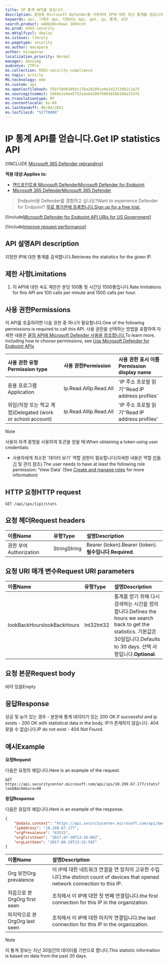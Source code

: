 ```yaml
---
title: IP 통계 API를 얻습니다.
description: 끝점용 Microsoft Defender를 사용하여 IP에 대한 최신 통계를 얻습니다.
keywords: api, 그래프 api, 지원되는 api, get, ip, 통계, 보전
search.product: eADQiWindows 10XVcnh
ms.prod: m365-security
ms.mktglfcycl: deploy
ms.sitesec: library
ms.pagetype: security
ms.author: macapara
author: mjcaparas
localization_priority: Normal
manager: dansimp
audience: ITPro
ms.collection: M365-security-compliance
ms.topic: article
MS.technology: mde
ms.custom: api
ms.openlocfilehash: 55bf10d01093c17ba2d186ce0a1d1313db2c3a75
ms.sourcegitcommit: 5d8de3e9ee5f52a3eb4206f690365bb108a3247b
ms.translationtype: MT
ms.contentlocale: ko-KR
ms.lasthandoff: 06/04/2021
ms.locfileid: "52770088"
---
```

# <a name="get-ip-statistics-api"></a><span data-ttu-id="24570-104">IP 통계 API를 얻습니다.</span><span class="sxs-lookup"><span data-stu-id="24570-104">Get IP statistics API</span></span>

[!INCLUDE [Microsoft 365 Defender rebranding](../../includes/microsoft-defender.md)]

<span data-ttu-id="24570-105">**적용 대상:**</span><span class="sxs-lookup"><span data-stu-id="24570-105">**Applies to:**</span></span>
- [<span data-ttu-id="24570-106">엔드포인트용 Microsoft Defender</span><span class="sxs-lookup"><span data-stu-id="24570-106">Microsoft Defender for Endpoint</span></span>](https://go.microsoft.com/fwlink/p/?linkid=2154037)
- [<span data-ttu-id="24570-107">Microsoft 365 Defender</span><span class="sxs-lookup"><span data-stu-id="24570-107">Microsoft 365 Defender</span></span>](https://go.microsoft.com/fwlink/?linkid=2118804)

> <span data-ttu-id="24570-108">Endpoint용 Defender를 경험하고 싶나요?</span><span class="sxs-lookup"><span data-stu-id="24570-108">Want to experience Defender for Endpoint?</span></span> [<span data-ttu-id="24570-109">무료 평가판에 등록합니다.</span><span class="sxs-lookup"><span data-stu-id="24570-109">Sign up for a free trial.</span></span>](https://www.microsoft.com/microsoft-365/windows/microsoft-defender-atp?ocid=docs-wdatp-exposedapis-abovefoldlink) 

[!include[Microsoft Defender for Endpoint API URIs for US Government](../../includes/microsoft-defender-api-usgov.md)]

[!include[Improve request performance](../../includes/improve-request-performance.md)]

## <a name="api-description"></a><span data-ttu-id="24570-110">API 설명</span><span class="sxs-lookup"><span data-stu-id="24570-110">API description</span></span>
<span data-ttu-id="24570-111">지정한 IP에 대한 통계를 검색합니다.</span><span class="sxs-lookup"><span data-stu-id="24570-111">Retrieves the statistics for the given IP.</span></span>

## <a name="limitations"></a><span data-ttu-id="24570-112">제한 사항</span><span class="sxs-lookup"><span data-stu-id="24570-112">Limitations</span></span>
1. <span data-ttu-id="24570-113">이 API에 대한 속도 제한은 분당 100통 및 시간당 1500통입니다.</span><span class="sxs-lookup"><span data-stu-id="24570-113">Rate limitations for this API are 100 calls per minute and 1500 calls per hour.</span></span>

## <a name="permissions"></a><span data-ttu-id="24570-114">사용 권한</span><span class="sxs-lookup"><span data-stu-id="24570-114">Permissions</span></span>
<span data-ttu-id="24570-115">이 API를 호출하려면 다음 권한 중 하나가 필요합니다.</span><span class="sxs-lookup"><span data-stu-id="24570-115">One of the following permissions is required to call this API.</span></span> <span data-ttu-id="24570-116">사용 권한을 선택하는 방법을 포함하여 자세한 내용은 [끝점 API에 Microsoft Defender 사용을 참조합니다.](apis-intro.md)</span><span class="sxs-lookup"><span data-stu-id="24570-116">To learn more, including how to choose permissions, see [Use Microsoft Defender for Endpoint APIs](apis-intro.md)</span></span>

<span data-ttu-id="24570-117">사용 권한 유형</span><span class="sxs-lookup"><span data-stu-id="24570-117">Permission type</span></span> |   <span data-ttu-id="24570-118">사용 권한</span><span class="sxs-lookup"><span data-stu-id="24570-118">Permission</span></span>  |   <span data-ttu-id="24570-119">사용 권한 표시 이름</span><span class="sxs-lookup"><span data-stu-id="24570-119">Permission display name</span></span>
:---|:---|:---
<span data-ttu-id="24570-120">응용 프로그램</span><span class="sxs-lookup"><span data-stu-id="24570-120">Application</span></span> |   <span data-ttu-id="24570-121">Ip.Read.All</span><span class="sxs-lookup"><span data-stu-id="24570-121">Ip.Read.All</span></span> |   <span data-ttu-id="24570-122">'IP 주소 프로필 읽기'</span><span class="sxs-lookup"><span data-stu-id="24570-122">'Read IP address profiles'</span></span>
<span data-ttu-id="24570-123">위임(직장 또는 학교 계정)</span><span class="sxs-lookup"><span data-stu-id="24570-123">Delegated (work or school account)</span></span> | <span data-ttu-id="24570-124">Ip.Read.All</span><span class="sxs-lookup"><span data-stu-id="24570-124">Ip.Read.All</span></span> |  <span data-ttu-id="24570-125">'IP 주소 프로필 읽기'</span><span class="sxs-lookup"><span data-stu-id="24570-125">'Read IP address profiles'</span></span>

>[!NOTE]
> <span data-ttu-id="24570-126">사용자 자격 증명을 사용하여 토큰을 얻을 때:</span><span class="sxs-lookup"><span data-stu-id="24570-126">When obtaining a token using user credentials:</span></span>
>- <span data-ttu-id="24570-127">사용자에게 최소한 '데이터 보기' 역할 권한이 필요합니다(자세한 내용은 역할 [만들기](user-roles.md) 및 관리 참조).</span><span class="sxs-lookup"><span data-stu-id="24570-127">The user needs to have at least the following role permission: 'View Data' (See [Create and manage roles](user-roles.md) for more information)</span></span>

## <a name="http-request"></a><span data-ttu-id="24570-128">HTTP 요청</span><span class="sxs-lookup"><span data-stu-id="24570-128">HTTP request</span></span>

```http
GET /api/ips/{ip}/stats
```

## <a name="request-headers"></a><span data-ttu-id="24570-129">요청 헤더</span><span class="sxs-lookup"><span data-stu-id="24570-129">Request headers</span></span>

<span data-ttu-id="24570-130">이름</span><span class="sxs-lookup"><span data-stu-id="24570-130">Name</span></span> | <span data-ttu-id="24570-131">유형</span><span class="sxs-lookup"><span data-stu-id="24570-131">Type</span></span> | <span data-ttu-id="24570-132">설명</span><span class="sxs-lookup"><span data-stu-id="24570-132">Description</span></span>
:---|:---|:---
<span data-ttu-id="24570-133">권한 부여</span><span class="sxs-lookup"><span data-stu-id="24570-133">Authorization</span></span> | <span data-ttu-id="24570-134">String</span><span class="sxs-lookup"><span data-stu-id="24570-134">String</span></span> | <span data-ttu-id="24570-135">Bearer {token}.</span><span class="sxs-lookup"><span data-stu-id="24570-135">Bearer {token}.</span></span> <span data-ttu-id="24570-136">**필수입니다**.</span><span class="sxs-lookup"><span data-stu-id="24570-136">**Required**.</span></span>

## <a name="request-uri-parameters"></a><span data-ttu-id="24570-137">요청 URI 매개 변수</span><span class="sxs-lookup"><span data-stu-id="24570-137">Request URI parameters</span></span>

<span data-ttu-id="24570-138">이름</span><span class="sxs-lookup"><span data-stu-id="24570-138">Name</span></span> | <span data-ttu-id="24570-139">유형</span><span class="sxs-lookup"><span data-stu-id="24570-139">Type</span></span> | <span data-ttu-id="24570-140">설명</span><span class="sxs-lookup"><span data-stu-id="24570-140">Description</span></span>
:---|:---|:---
<span data-ttu-id="24570-141">lookBackHours</span><span class="sxs-lookup"><span data-stu-id="24570-141">lookBackHours</span></span> | <span data-ttu-id="24570-142">Int32</span><span class="sxs-lookup"><span data-stu-id="24570-142">Int32</span></span> | <span data-ttu-id="24570-143">통계를 얻기 위해 다시 검색하는 시간을 정의합니다.</span><span class="sxs-lookup"><span data-stu-id="24570-143">Defines the hours we search back to get the statistics.</span></span> <span data-ttu-id="24570-144">기본값은 30일입니다.</span><span class="sxs-lookup"><span data-stu-id="24570-144">Defaults to 30 days.</span></span> <span data-ttu-id="24570-145">선택 사항입니다.</span><span class="sxs-lookup"><span data-stu-id="24570-145">**Optional**.</span></span>

## <a name="request-body"></a><span data-ttu-id="24570-146">요청 본문</span><span class="sxs-lookup"><span data-stu-id="24570-146">Request body</span></span>
<span data-ttu-id="24570-147">비어 있음</span><span class="sxs-lookup"><span data-stu-id="24570-147">Empty</span></span>

## <a name="response"></a><span data-ttu-id="24570-148">응답</span><span class="sxs-lookup"><span data-stu-id="24570-148">Response</span></span>
<span data-ttu-id="24570-149">성공 및 ip가 있는 경우 - 본문에 통계 데이터가 있는 200 OK.</span><span class="sxs-lookup"><span data-stu-id="24570-149">If successful and ip exists - 200 OK with statistical data in the body.</span></span> <span data-ttu-id="24570-150">IP가 존재하지 않습니다. 404 찾을 수 없습니다.</span><span class="sxs-lookup"><span data-stu-id="24570-150">IP do not exist - 404 Not Found.</span></span>


## <a name="example"></a><span data-ttu-id="24570-151">예시</span><span class="sxs-lookup"><span data-stu-id="24570-151">Example</span></span>

<span data-ttu-id="24570-152">**요청**</span><span class="sxs-lookup"><span data-stu-id="24570-152">**Request**</span></span>

<span data-ttu-id="24570-153">다음은 요청의 예입니다.</span><span class="sxs-lookup"><span data-stu-id="24570-153">Here is an example of the request.</span></span>

```http
GET https://api.securitycenter.microsoft.com/api/ips/10.209.67.177/stats?lookBackHours=48
```

<span data-ttu-id="24570-154">**응답**</span><span class="sxs-lookup"><span data-stu-id="24570-154">**Response**</span></span>

<span data-ttu-id="24570-155">다음은 응답의 예입니다.</span><span class="sxs-lookup"><span data-stu-id="24570-155">Here is an example of the response.</span></span>


```json
{
    "@odata.context": "https://api.securitycenter.microsoft.com/api/$metadata#microsoft.windowsDefenderATP.api.InOrgIPStats",
    "ipAddress": "10.209.67.177",
    "orgPrevalence": "63515",
    "orgFirstSeen": "2017-07-30T13:36:06Z",
    "orgLastSeen": "2017-08-29T13:32:59Z"
}
```


| <span data-ttu-id="24570-156">이름</span><span class="sxs-lookup"><span data-stu-id="24570-156">Name</span></span> | <span data-ttu-id="24570-157">설명</span><span class="sxs-lookup"><span data-stu-id="24570-157">Description</span></span> |
| :--- | :---------- |
| <span data-ttu-id="24570-158">Org 보전</span><span class="sxs-lookup"><span data-stu-id="24570-158">Org prevalence</span></span> | <span data-ttu-id="24570-159">이 IP에 대한 네트워크 연결을 연 장치의 고유한 수입니다.</span><span class="sxs-lookup"><span data-stu-id="24570-159">the distinct count of devices that opened network connection to this IP.</span></span> |
| <span data-ttu-id="24570-160">처음으로 본 Org</span><span class="sxs-lookup"><span data-stu-id="24570-160">Org first seen</span></span> | <span data-ttu-id="24570-161">조직에서 이 IP에 대한 첫 번째 연결입니다.</span><span class="sxs-lookup"><span data-stu-id="24570-161">the first connection for this IP in the organization.</span></span> |
| <span data-ttu-id="24570-162">마지막으로 본 Org</span><span class="sxs-lookup"><span data-stu-id="24570-162">Org last seen</span></span>  | <span data-ttu-id="24570-163">조직에서 이 IP에 대한 마지막 연결입니다.</span><span class="sxs-lookup"><span data-stu-id="24570-163">the last connection for this IP in the organization.</span></span> |

> [!NOTE]
> <span data-ttu-id="24570-164">이 통계 정보는 지난 30일간의 데이터를 기반으로 합니다.</span><span class="sxs-lookup"><span data-stu-id="24570-164">This statistic information is based on data from the past 30 days.</span></span> 
